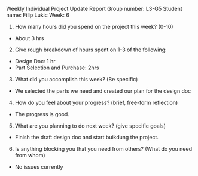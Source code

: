Weekly Individual Project Update Report
Group number: L3-G5
Student name: Filip Lukic
Week: 6

1. How many hours did you spend on the project this week? (0-10)
* About 3 hrs

2. Give rough breakdown of hours spent on 1-3 of the following: 
* Design Doc: 1 hr
* Part Selection and Purchase: 2hrs

3. What did you accomplish this week? (Be specific)
* We selected the parts we need and created our plan for the design doc

4. How do you feel about your progress? (brief, free-form reflection)
* The progress is good.

5. What are you planning to do next week? (give specific goals)
* Finish the draft design doc and start buikdung the project.

6. Is anything blocking you that you need from others? (What do you need from whom)
* No issues currently

